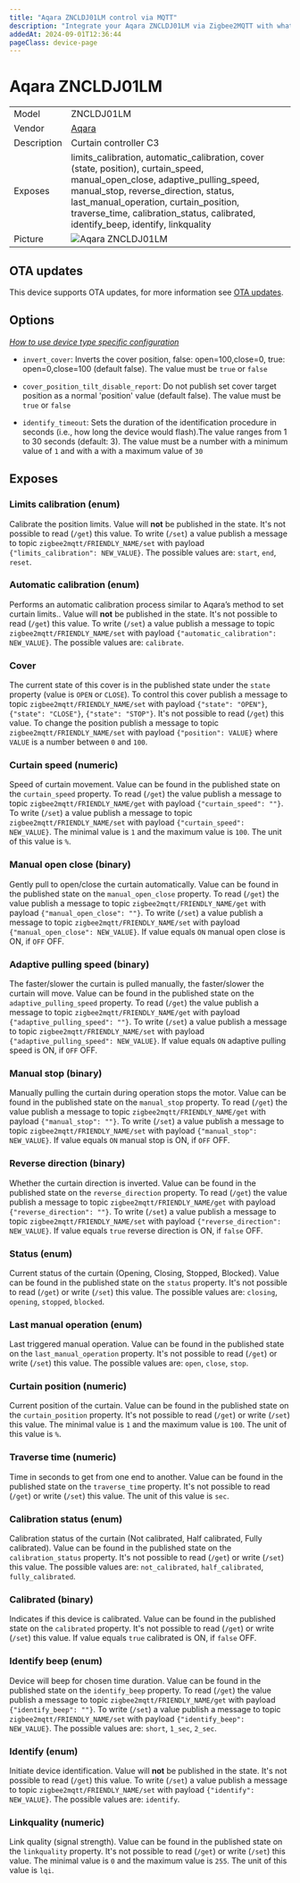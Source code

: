 ```yaml
---
title: "Aqara ZNCLDJ01LM control via MQTT"
description: "Integrate your Aqara ZNCLDJ01LM via Zigbee2MQTT with whatever smart home infrastructure you are using without the vendor's bridge or gateway."
addedAt: 2024-09-01T12:36:44
pageClass: device-page
---
```


<!-- !!!! -->
<!-- ATTENTION: This file is auto-generated through docgen! -->
<!-- You can only edit the "Notes"-Section between the two comment lines "Notes BEGIN" and "Notes END". -->
<!-- Do not use h1 or h2 heading within "## Notes"-Section. -->
<!-- !!!! -->

# Aqara ZNCLDJ01LM

|     |     |
|-----|-----|
| Model | ZNCLDJ01LM  |
| Vendor  | [Aqara](/supported-devices/#v=Aqara)  |
| Description | Curtain controller C3 |
| Exposes | limits_calibration, automatic_calibration, cover (state, position), curtain_speed, manual_open_close, adaptive_pulling_speed, manual_stop, reverse_direction, status, last_manual_operation, curtain_position, traverse_time, calibration_status, calibrated, identify_beep, identify, linkquality |
| Picture | ![Aqara ZNCLDJ01LM](https://www.zigbee2mqtt.io/images/devices/ZNCLDJ01LM.png) |


<!-- Notes BEGIN: You can edit here. Add "## Notes" headline if not already present. -->


<!-- Notes END: Do not edit below this line -->


## OTA updates
This device supports OTA updates, for more information see [OTA updates](../guide/usage/ota_updates.md).


## Options
*[How to use device type specific configuration](../guide/configuration/devices-groups.md#specific-device-options)*

* `invert_cover`: Inverts the cover position, false: open=100,close=0, true: open=0,close=100 (default false). The value must be `true` or `false`

* `cover_position_tilt_disable_report`: Do not publish set cover target position as a normal 'position' value (default false). The value must be `true` or `false`

* `identify_timeout`: Sets the duration of the identification procedure in seconds (i.e., how long the device would flash).The value ranges from 1 to 30 seconds (default: 3). The value must be a number with a minimum value of `1` and with a with a maximum value of `30`


## Exposes

### Limits calibration (enum)
Calibrate the position limits.
Value will **not** be published in the state.
It's not possible to read (`/get`) this value.
To write (`/set`) a value publish a message to topic `zigbee2mqtt/FRIENDLY_NAME/set` with payload `{"limits_calibration": NEW_VALUE}`.
The possible values are: `start`, `end`, `reset`.

### Automatic calibration (enum)
Performs an automatic calibration process similar to Aqara’s method to set curtain limits..
Value will **not** be published in the state.
It's not possible to read (`/get`) this value.
To write (`/set`) a value publish a message to topic `zigbee2mqtt/FRIENDLY_NAME/set` with payload `{"automatic_calibration": NEW_VALUE}`.
The possible values are: `calibrate`.

### Cover 
The current state of this cover is in the published state under the `state` property (value is `OPEN` or `CLOSE`).
To control this cover publish a message to topic `zigbee2mqtt/FRIENDLY_NAME/set` with payload `{"state": "OPEN"}`, `{"state": "CLOSE"}`, `{"state": "STOP"}`.
It's not possible to read (`/get`) this value.
To change the position publish a message to topic `zigbee2mqtt/FRIENDLY_NAME/set` with payload `{"position": VALUE}` where `VALUE` is a number between `0` and `100`.

### Curtain speed (numeric)
Speed of curtain movement.
Value can be found in the published state on the `curtain_speed` property.
To read (`/get`) the value publish a message to topic `zigbee2mqtt/FRIENDLY_NAME/get` with payload `{"curtain_speed": ""}`.
To write (`/set`) a value publish a message to topic `zigbee2mqtt/FRIENDLY_NAME/set` with payload `{"curtain_speed": NEW_VALUE}`.
The minimal value is `1` and the maximum value is `100`.
The unit of this value is `%`.

### Manual open close (binary)
Gently pull to open/close the curtain automatically.
Value can be found in the published state on the `manual_open_close` property.
To read (`/get`) the value publish a message to topic `zigbee2mqtt/FRIENDLY_NAME/get` with payload `{"manual_open_close": ""}`.
To write (`/set`) a value publish a message to topic `zigbee2mqtt/FRIENDLY_NAME/set` with payload `{"manual_open_close": NEW_VALUE}`.
If value equals `ON` manual open close is ON, if `OFF` OFF.

### Adaptive pulling speed (binary)
The faster/slower the curtain is pulled manually, the faster/slower the curtain will move.
Value can be found in the published state on the `adaptive_pulling_speed` property.
To read (`/get`) the value publish a message to topic `zigbee2mqtt/FRIENDLY_NAME/get` with payload `{"adaptive_pulling_speed": ""}`.
To write (`/set`) a value publish a message to topic `zigbee2mqtt/FRIENDLY_NAME/set` with payload `{"adaptive_pulling_speed": NEW_VALUE}`.
If value equals `ON` adaptive pulling speed is ON, if `OFF` OFF.

### Manual stop (binary)
Manually pulling the curtain during operation stops the motor.
Value can be found in the published state on the `manual_stop` property.
To read (`/get`) the value publish a message to topic `zigbee2mqtt/FRIENDLY_NAME/get` with payload `{"manual_stop": ""}`.
To write (`/set`) a value publish a message to topic `zigbee2mqtt/FRIENDLY_NAME/set` with payload `{"manual_stop": NEW_VALUE}`.
If value equals `ON` manual stop is ON, if `OFF` OFF.

### Reverse direction (binary)
Whether the curtain direction is inverted.
Value can be found in the published state on the `reverse_direction` property.
To read (`/get`) the value publish a message to topic `zigbee2mqtt/FRIENDLY_NAME/get` with payload `{"reverse_direction": ""}`.
To write (`/set`) a value publish a message to topic `zigbee2mqtt/FRIENDLY_NAME/set` with payload `{"reverse_direction": NEW_VALUE}`.
If value equals `true` reverse direction is ON, if `false` OFF.

### Status (enum)
Current status of the curtain (Opening, Closing, Stopped, Blocked).
Value can be found in the published state on the `status` property.
It's not possible to read (`/get`) or write (`/set`) this value.
The possible values are: `closing`, `opening`, `stopped`, `blocked`.

### Last manual operation (enum)
Last triggered manual operation.
Value can be found in the published state on the `last_manual_operation` property.
It's not possible to read (`/get`) or write (`/set`) this value.
The possible values are: `open`, `close`, `stop`.

### Curtain position (numeric)
Current position of the curtain.
Value can be found in the published state on the `curtain_position` property.
It's not possible to read (`/get`) or write (`/set`) this value.
The minimal value is `1` and the maximum value is `100`.
The unit of this value is `%`.

### Traverse time (numeric)
Time in seconds to get from one end to another.
Value can be found in the published state on the `traverse_time` property.
It's not possible to read (`/get`) or write (`/set`) this value.
The unit of this value is `sec`.

### Calibration status (enum)
Calibration status of the curtain (Not calibrated, Half calibrated, Fully calibrated).
Value can be found in the published state on the `calibration_status` property.
It's not possible to read (`/get`) or write (`/set`) this value.
The possible values are: `not_calibrated`, `half_calibrated`, `fully_calibrated`.

### Calibrated (binary)
Indicates if this device is calibrated.
Value can be found in the published state on the `calibrated` property.
It's not possible to read (`/get`) or write (`/set`) this value.
If value equals `true` calibrated is ON, if `false` OFF.

### Identify beep (enum)
Device will beep for chosen time duration.
Value can be found in the published state on the `identify_beep` property.
To read (`/get`) the value publish a message to topic `zigbee2mqtt/FRIENDLY_NAME/get` with payload `{"identify_beep": ""}`.
To write (`/set`) a value publish a message to topic `zigbee2mqtt/FRIENDLY_NAME/set` with payload `{"identify_beep": NEW_VALUE}`.
The possible values are: `short`, `1_sec`, `2_sec`.

### Identify (enum)
Initiate device identification.
Value will **not** be published in the state.
It's not possible to read (`/get`) this value.
To write (`/set`) a value publish a message to topic `zigbee2mqtt/FRIENDLY_NAME/set` with payload `{"identify": NEW_VALUE}`.
The possible values are: `identify`.

### Linkquality (numeric)
Link quality (signal strength).
Value can be found in the published state on the `linkquality` property.
It's not possible to read (`/get`) or write (`/set`) this value.
The minimal value is `0` and the maximum value is `255`.
The unit of this value is `lqi`.

